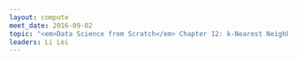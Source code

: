 ```yaml
---
layout: compute
meet_date: 2016-09-02
topic: "<em>Data Science from Scratch</em> Chapter 12: k-Nearest Neighbors"
leaders: Li Lei
---
```

